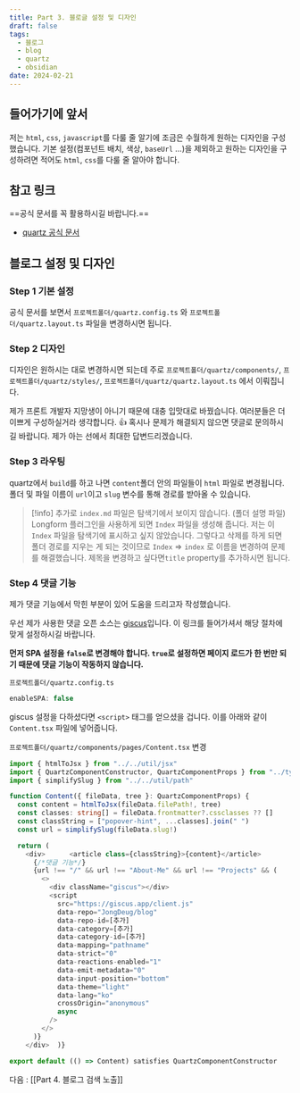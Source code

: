 ```yaml
---
title: Part 3. 블로글 설정 및 디자인
draft: false
tags:
  - 블로그
  - blog
  - quartz
  - obsidian
date: 2024-02-21
---
```


## 들어가기에 앞서

저는 `html`, `css`, `javascript`를 다룰 줄 알기에 조금은 수월하게 원하는 디자인을 구성했습니다. 기본 설정(컴포넌트 배치, 색상, `baseUrl` ...)을 제외하고 원하는 디자인을 구성하려면 적어도 `html`, `css`를 다룰 줄 알아야 합니다.

## 참고 링크

==공식 문서를 꼭 활용하시길 바랍니다.==

- [quartz 공식 문서](https://quartz.jzhao.xyz/)

## 블로그 설정 및 디자인

### Step 1 기본 설정

공식 문서를 보면서 `프로젝트폴더/quartz.config.ts` 와 `프로젝트폴더/quartz.layout.ts` 파일을 변경하시면 됩니다.

### Step 2 디자인

디자인은 원하시는 대로 변경하시면 되는데 주로 `프로젝트폴더/quartz/components/`, `프로젝트폴더/quartz/styles/`, `프로젝트폴더/quartz/quartz.layout.ts` 에서 이뤄집니다.

제가 프론트 개발자 지망생이 아니기 때문에 대충 입맛대로 바꿨습니다. 여러분들은 더 이쁘게 구성하실거라 생각합니다. 👍 혹시나 문제가 해결되지 않으면 댓글로 문의하시길 바랍니다. 제가 아는 선에서 최대한 답변드리겠습니다.

### Step 3 라우팅

quartz에서 `build`를 하고 나면 `content`폴더 안의 파일들이 `html` 파일로 변경됩니다. 폴더 및 파일 이름이 `url`이고 `slug` 변수를 통해 경로를 받아올 수 있습니다.

> [!info] 추가로
> `index.md` 파일은 탐색기에서 보이지 않습니다. (폴더 설명 파일)
> Longform 플러그인을 사용하게 되면 `Index` 파일을 생성해 줍니다. 저는 이 `Index` 파일을 탐색기에 표시하고 싶지 않았습니다. 그렇다고 삭제를 하게 되면 폴더 경로를 지우는 게 되는 것이므로 `Index` => `index` 로 이름을 변경하여 문제를 해결했습니다. 제목을 변경하고 싶다면`title` property를 추가하시면 됩니다.

### Step 4 댓글 기능

제가 댓글 기능에서 막힌 부분이 있어 도움을 드리고자 작성했습니다.

우선 제가 사용한 댓글 오픈 소스는 [giscus](https://giscus.app/ko)입니다. 이 링크를 들어가셔서 해당 절차에 맞게 설정하시길 바랍니다.

**먼저 SPA 설정을 `false`로 변경해야 합니다. `true`로 설정하면 페이지 로드가 한 번만 되기 때문에 댓글 기능이 작동하지 않습니다.**

`프로젝트폴더/quartz.config.ts`

```javascript
enableSPA: false
```

giscus 설정을 다하셨다면 `<script>` 태그를 얻으셨을 겁니다. 이를 아래와 같이 `Content.tsx` 파일에 넣어줍니다.

`프로젝트폴더/quartz/components/pages/Content.tsx` 변경

```typescript
import { htmlToJsx } from "../../util/jsx"
import { QuartzComponentConstructor, QuartzComponentProps } from "../types"
import { simplifySlug } from "../../util/path"

function Content({ fileData, tree }: QuartzComponentProps) {
  const content = htmlToJsx(fileData.filePath!, tree)
  const classes: string[] = fileData.frontmatter?.cssclasses ?? []
  const classString = ["popover-hint", ...classes].join(" ")
  const url = simplifySlug(fileData.slug!)

  return (
    <div>      <article class={classString}>{content}</article>
      {/*댓글 기능*/}
      {url !== "/" && url !== "About-Me" && url !== "Projects" && (
        <>
          <div className="giscus"></div>
          <script
	        src="https://giscus.app/client.js"
            data-repo="JongDeug/blog"
            data-repo-id=[추가]
            data-category=[추가]
            data-category-id=[추가]
            data-mapping="pathname"
            data-strict="0"
            data-reactions-enabled="1"
            data-emit-metadata="0"
            data-input-position="bottom"
            data-theme="light"
            data-lang="ko"
            crossOrigin="anonymous"
            async
          />
        </>
      )}
    </div>  )}

export default (() => Content) satisfies QuartzComponentConstructor
```

다음 : [[Part 4. 블로그 검색 노출]]
